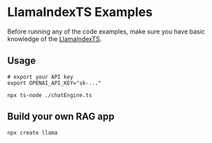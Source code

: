 # LlamaIndexTS Examples

Before running any of the code examples,
make sure you have basic knowledge of the [LlamaIndexTS](https://ts.llamaindex.ai/).

## Usage

```shell
# export your API key
export OPENAI_API_KEY="sk-..."

npx ts-node ./chatEngine.ts
```

## Build your own RAG app

```shell
npx create llama
```
